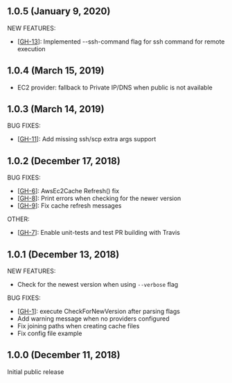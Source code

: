 ## 1.0.5 (January 9, 2020)

NEW FEATURES:
* [[GH-13](https://github.com/zendesk/goship/pull/13)]: Implemented --ssh-command flag for ssh command for remote execution


## 1.0.4 (March 15, 2019)

* EC2 provider: fallback to Private IP/DNS when public is not available


## 1.0.3 (March 14, 2019)

BUG FIXES:
* [[GH-11](https://github.com/zendesk/goship/pull/11)]: Add missing ssh/scp extra args support


## 1.0.2 (December 17, 2018)

BUG FIXES:
* [[GH-6](https://github.com/zendesk/goship/pull/6)]: AwsEc2Cache Refresh() fix
* [[GH-8](https://github.com/zendesk/goship/pull/8)]: Print errors when checking for the newer version
* [[GH-9](https://github.com/zendesk/goship/pull/9)]: Fix cache refresh messages

OTHER:
* [[GH-7](https://github.com/zendesk/goship/pull/7)]: Enable unit-tests and test PR building with Travis


## 1.0.1 (December 13, 2018)

NEW FEATURES:
* Check for the newest version when using `--verbose` flag

BUG FIXES:
* [[GH-1](https://github.com/zendesk/goship/pull/1)]: execute CheckForNewVersion after parsing flags
* Add warning message when no providers configured
* Fix joining paths when creating cache files
* Fix config file example


## 1.0.0 (December 11, 2018)

Initial public release
